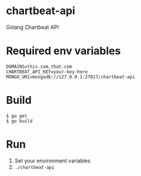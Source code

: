 # chartbeat-api
Golang Chartbeat API

# Required env variables
```
DOMAINS=this.com,that.com
CHARTBEAT_API_KEY=your-key-here
MONGO_URI=mongodb://127.0.0.1:27017/chartbeat-api
```

# Build
```
$ go get
$ go build
```

# Run
1. Set your environment variables
2. `./chartbeat-api`

